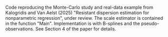 Code reproducing the Monte-Carlo study and real-data example from Kalogridis and Van Aelst (2025) "Resistant dispersion estimation for nonparametric regression", under review.
The scale estimator is contained in the function "Main". Implementation is with B-splines and the pseudo-observations. See Section 4 of the paper for details.
